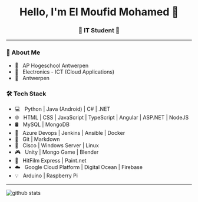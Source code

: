 <h1 align="center"> Hello, I'm El Moufid Mohamed 👋 </h1>
<h3 align="center">🚀 IT Student 🚀</h3>

---------------------------------------------------------------------------------------------------------------------------------------------------------------------------------

<h3>👨 About Me</h3>

- 🏫  &nbsp; AP Hogeschool Antwerpen
- 📕  &nbsp; Electronics - ICT (Cloud Applications)
- 📌  &nbsp; Antwerpen 


<h3>🛠 Tech Stack</h3>

- 💻 &nbsp; Python | Java (Android) | C# | .NET
- 🌐 &nbsp; HTML | CSS | JavaScript | TypeScript | Angular | ASP.NET | NodeJS
- 🛢 &nbsp; MySQL | MongoDB 
- 🔁 &nbsp; Azure Devops | Jenkins | Ansible | Docker
- 🔧 &nbsp; Git | Markdown 
- 🔌 &nbsp; Cisco | Windows Server | Linux
- 🎮 &nbsp; Unity | Mongo Game | Blender
- 🎥 &nbsp; HitFilm Express | Paint.net 
- ☁️ &nbsp; Google Cloud Platform | Digital Ocean | Firebase
- 💡 &nbsp; Arduino | Raspberry Pi

---------------------------------------------------------------------------------------------------------------------------------------------------------------------------------

![github stats](https://github-readme-stats.vercel.app/api?username=ElMoufid-Mohamed&show_icons=true)
